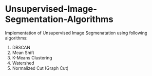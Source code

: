 # Unsupervised-Image-Segmentation-Algorithms

Implementation of Unsupervised Image Segmenatation using following algorithms:

1. DBSCAN
2. Mean Shift
3. K-Means Clustering
4. Watershed
5. Normalized Cut (Graph Cut)

